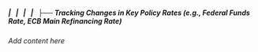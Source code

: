 ##### |   |   |   |   ├── Tracking Changes in Key Policy Rates (e.g., Federal Funds Rate, ECB Main Refinancing Rate)

*Add content here*